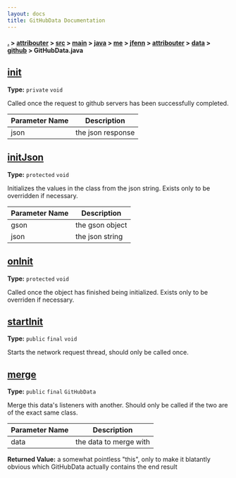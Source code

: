 ```yaml
---
layout: docs
title: GitHubData Documentation
---
```

#### [.](./../../../../../../../../../index) > [attribouter](./../../../../../../../../index) > [src](./../../../../../../../index) > [main](./../../../../../../index) > [java](./../../../../../index) > [me](./../../../../index) > [jfenn](./../../../index) > [attribouter](./../../index) > [data](./../index) > [github](./index) > **GitHubData.java**

## [init](https://github.com/TheAndroidMaster/Attribouter/blob/master/attribouter/src/main/java/me/jfenn/attribouter/data/github/GitHubData.java#L47)

**Type:** `private` `void`

Called once the request to github servers has been successfully completed. 





|Parameter Name|Description|
|-----|-----|
|json|the json response  |








## [initJson](https://github.com/TheAndroidMaster/Attribouter/blob/master/attribouter/src/main/java/me/jfenn/attribouter/data/github/GitHubData.java#L61)

**Type:** `protected` `void`

Initializes the values in the class from the json string. Exists only to be 
overridden if necessary. 




|Parameter Name|Description|
|-----|-----|
|gson|the gson object|
|json|the json string  |








## [onInit](https://github.com/TheAndroidMaster/Attribouter/blob/master/attribouter/src/main/java/me/jfenn/attribouter/data/github/GitHubData.java#L76)

**Type:** `protected` `void`

Called once the object has finished being initialized. Exists only to be overriden 
if necessary. 












## [startInit](https://github.com/TheAndroidMaster/Attribouter/blob/master/attribouter/src/main/java/me/jfenn/attribouter/data/github/GitHubData.java#L83)

**Type:** `public` `final` `void`

Starts the network request thread, should only be called once. 












## [merge](https://github.com/TheAndroidMaster/Attribouter/blob/master/attribouter/src/main/java/me/jfenn/attribouter/data/github/GitHubData.java#L95)

**Type:** `public` `final` `GitHubData`

Merge this data's listeners with another. Should only be called if the 
two are of the exact same class. 





|Parameter Name|Description|
|-----|-----|
|data|the data to merge with|


**Returned Value:** a somewhat pointless "this", only to make it blatantly obvious which GitHubData actually contains the end result  








